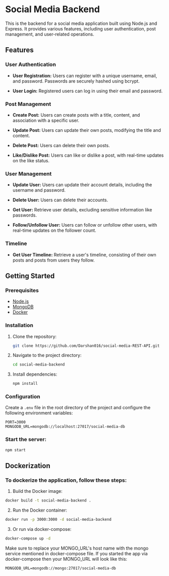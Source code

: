 # Social Media Backend

This is the backend for a social media application built using Node.js and Express. It provides various features, including user authentication, post management, and user-related operations.

## Features

### User Authentication

- **User Registration:** Users can register with a unique username, email, and password. Passwords are securely hashed using bcrypt.
  
- **User Login:** Registered users can log in using their email and password.

### Post Management

- **Create Post:** Users can create posts with a title, content, and association with a specific user.

- **Update Post:** Users can update their own posts, modifying the title and content.

- **Delete Post:** Users can delete their own posts.

- **Like/Dislike Post:** Users can like or dislike a post, with real-time updates on the like status.

### User Management

- **Update User:** Users can update their account details, including the username and password.

- **Delete User:** Users can delete their accounts.

- **Get User:** Retrieve user details, excluding sensitive information like passwords.

- **Follow/Unfollow User:** Users can follow or unfollow other users, with real-time updates on the follower count.

### Timeline

- **Get User Timeline:** Retrieve a user's timeline, consisting of their own posts and posts from users they follow.

## Getting Started

### Prerequisites

- [Node.js](https://nodejs.org/)
- [MongoDB](https://www.mongodb.com/try/download/community)
- [Docker](https://www.docker.com/get-started)

### Installation

1. Clone the repository:

   ```bash
   git clone https://github.com/Darshan016/social-media-REST-API.git

2. Navigate to the project directory:

    ```bash
    cd social-media-backend

3. Install dependencies:
    ```bash
    npm install

### Configuration

Create a `.env` file in the root directory of the project and configure the following environment variables:

```env
PORT=3000
MONGODB_URL=mongodb://localhost:27017/social-media-db
```

### Start the server:
```bash
npm start
```

## Dockerization

### To dockerize the application, follow these steps:

1. Build the Docker image:
```bash
docker build -t social-media-backend .
```

2. Run the Docker container:
```bash
docker run -p 3000:3000 -d social-media-backend
```
3. Or run via docker-compose:
```bash
docker-compose up -d
```
Make sure to replace your MONGO_URL's host name with the mongo service mentioned in docker-compose file. If you started the app via docker-compose then your MONGO_URL will look like this:
```env
MONGODB_URL=mongodb://mongo:27017/social-media-db
```
